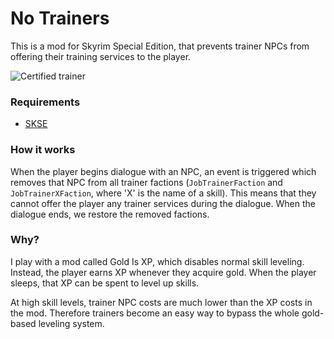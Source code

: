 # No Trainers #

This is a mod for Skyrim Special Edition, that prevents trainer NPCs from offering their training services to the player.

![Certified trainer](resources/trainer.jpg)

### Requirements ###

* [SKSE](http://skse.silverlock.org)

### How it works ###

When the player begins dialogue with an NPC, an event is triggered which removes that NPC from all trainer factions 
(`JobTrainerFaction` and `JobTrainerXFaction`, where 'X' is the name of a skill). This means that they cannot offer 
the player any trainer services during the dialogue. When the dialogue ends, we restore the removed factions. 

### Why?

I play with a mod called Gold Is XP, which disables normal skill leveling. Instead, the player earns XP whenever they acquire 
gold. When the player sleeps, that XP can be spent to level up skills.

At high skill levels, trainer NPC costs are much lower than the XP costs in the mod. Therefore trainers become an easy way 
to bypass the whole gold-based leveling system.
